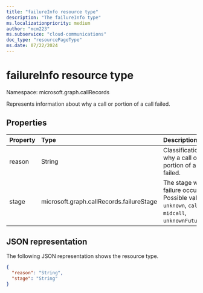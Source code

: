 ```yaml
---
title: "failureInfo resource type"
description: "The failureInfo type"
ms.localizationpriority: medium
author: "mcm223"
ms.subservice: "cloud-communications"
doc_type: "resourcePageType"
ms.date: 07/22/2024
---
```


# failureInfo resource type

Namespace: microsoft.graph.callRecords

Represents information about why a call or portion of a call failed.

## Properties

| Property     | Type        | Description |
|:-------------|:------------|:------------|
|reason|String|Classification of why a call or portion of a call failed.|
|stage|microsoft.graph.callRecords.failureStage|The stage when the failure occurred. Possible values are: `unknown`, `callSetup`, `midcall`, `unknownFutureValue`.|

## JSON representation

The following JSON representation shows the resource type.

<!-- {
  "blockType": "resource",
  "optionalProperties": [

  ],
  "@odata.type": "microsoft.graph.callRecords.failureInfo",
  "baseType": null
}-->

```json
{
  "reason": "String",
  "stage": "String"
}
```

<!-- uuid: 16cd6b66-4b1a-43a1-adaf-3a886856ed98
2019-02-04 14:57:30 UTC -->
<!-- {
  "type": "#page.annotation",
  "description": "failureInfo resource",
  "keywords": "",
  "section": "documentation",
  "tocPath": ""
}-->
